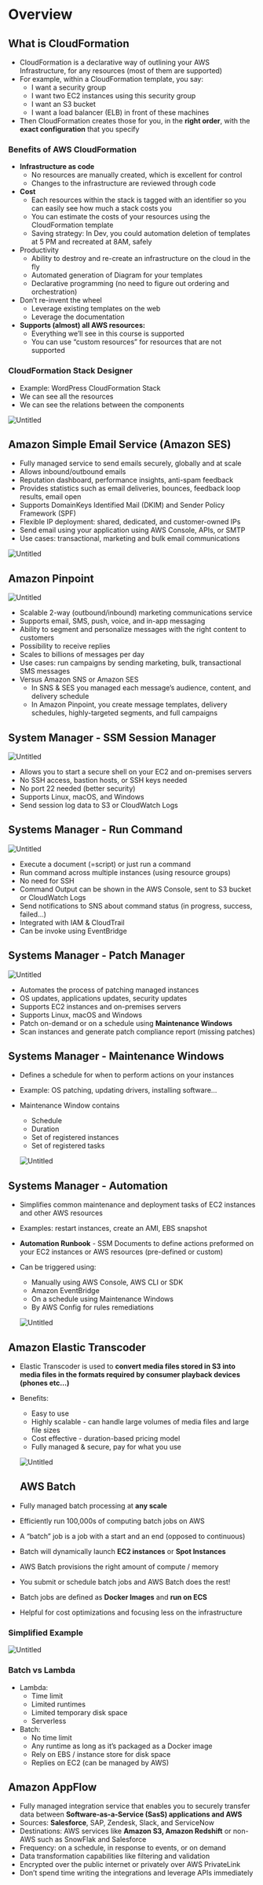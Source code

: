 # Overview

## What is CloudFormation

- CloudFormation is a declarative way of outlining your AWS Infrastructure, for any resources (most of them are supported)
- For example, within a CloudFormation template, you say:
    - I want a security group
    - I want two EC2 instances using this security group
    - I want an S3 bucket
    - I want a load balancer (ELB) in front of these machines
- Then CloudFormation creates those for you, in the **right order**, with the **exact configuration** that you specify

### Benefits of AWS CloudFormation

- **Infrastructure as code**
    - No resources are manually created, which is excellent for control
    - Changes to the infrastructure are reviewed through code
- **Cost**
    - Each resources within the stack is tagged with an identifier so you can easily see how much a stack costs you
    - You can estimate the costs of your resources using the CloudFormation template
    - Saving strategy: In Dev, you could automation deletion of templates at 5 PM and recreated at 8AM, safely
- Productivity
    - Ability to destroy and re-create an infrastructure on the cloud in the fly
    - Automated generation of Diagram for your templates
    - Declarative programming (no need to figure out ordering and orchestration)
- Don’t re-invent the wheel
    - Leverage existing templates on the web
    - Leverage the documentation
- **Supports (almost) all AWS resources:**
    - Everything we’ll see in this course is supported
    - You can use “custom resources” for resources that are not supported

### CloudFormation Stack Designer

- Example: WordPress CloudFormation Stack
- We can see all the resources
- We can see the relations between the components

![Untitled](https://s3-us-west-2.amazonaws.com/secure.notion-static.com/8f4f1f9b-f0db-4731-b6f9-fb1dbf497581/Untitled.png)

## Amazon Simple Email Service (Amazon SES)

- Fully managed service to send emails securely, globally and at scale
- Allows inbound/outbound emails
- Reputation dashboard, performance insights, anti-spam feedback
- Provides statistics such as email deliveries, bounces, feedback loop results, email open
- Supports DomainKeys Identified Mail (DKIM) and Sender Policy Framework (SPF)
- Flexible IP deployment: shared, dedicated, and customer-owned IPs
- Send email using your application using AWS Console, APIs, or SMTP
- Use cases: transactional, marketing and bulk email communications

![Untitled](https://s3-us-west-2.amazonaws.com/secure.notion-static.com/70751f6a-2ee9-47b3-bd10-0f23b38e5492/Untitled.png)

## Amazon Pinpoint

![Untitled](https://s3-us-west-2.amazonaws.com/secure.notion-static.com/623606e9-e2a6-4c51-b5e4-83fc7cda3c56/Untitled.png)

- Scalable 2-way (outbound/inbound) marketing communications service
- Supports email, SMS, push, voice, and in-app messaging
- Ability to segment and personalize messages with the right content to customers
- Possibility to receive replies
- Scales to billions of messages per day
- Use cases: run campaigns by sending marketing, bulk, transactional SMS messages
- Versus Amazon SNS or Amazon SES
    - In SNS & SES you managed each message’s audience, content, and delivery schedule
    - In Amazon Pinpoint, you create message templates, delivery schedules, highly-targeted segments, and full campaigns

## System Manager - SSM Session Manager

![Untitled](https://s3-us-west-2.amazonaws.com/secure.notion-static.com/372602b1-8010-409d-9f87-f868739f3337/Untitled.png)

- Allows you to start a secure shell on your EC2 and on-premises servers
- No SSH access, bastion hosts, or SSH keys needed
- No port 22 needed (better security)
- Supports Linux, macOS, and Windows
- Send session log data to S3 or CloudWatch Logs

## Systems Manager - Run Command

![Untitled](https://s3-us-west-2.amazonaws.com/secure.notion-static.com/c8b60452-0bf3-4766-8e84-de53d12fa05a/Untitled.png)

- Execute a document (=script) or just run a command
- Run command across multiple instances (using resource groups)
- No need for SSH
- Command Output can be shown in the AWS Console, sent to S3 bucket or CloudWatch Logs
- Send notifications to SNS about command status (in progress, success, failed…)
- Integrated with IAM & CloudTrail
- Can be invoke using EventBridge

## Systems Manager - Patch Manager

![Untitled](https://s3-us-west-2.amazonaws.com/secure.notion-static.com/cc321619-aaee-414b-8f2b-e643ab4021e5/Untitled.png)

- Automates the process of patching managed instances
- OS updates, applications updates, security updates
- Supports EC2 instances and on-premises servers
- Supports Linux, macOS and Windows
- Patch on-demand or on a schedule using **Maintenance Windows**
- Scan instances and generate patch compliance report (missing patches)

## Systems Manager - Maintenance Windows

- Defines a schedule for when to perform actions on your instances
- Example: OS patching, updating drivers, installing software…
- Maintenance Window contains
    - Schedule
    - Duration
    - Set of registered instances
    - Set of registered tasks

    ![Untitled](https://s3-us-west-2.amazonaws.com/secure.notion-static.com/0aebb428-065e-4b00-baef-0021edd68ec4/Untitled.png)


## Systems Manager - Automation

- Simplifies common maintenance and deployment tasks of EC2 instances and other AWS resources
- Examples: restart instances, create an AMI, EBS snapshot
- **Automation Runbook** - SSM Documents to define actions preformed on your EC2 instances or AWS resources (pre-defined or custom)
- Can be triggered using:
    - Manually using AWS Console, AWS CLI or SDK
    - Amazon EventBridge
    - On a schedule using Maintenance Windows
    - By AWS Config for rules remediations

    ![Untitled](https://s3-us-west-2.amazonaws.com/secure.notion-static.com/ed8697d4-65dc-43e6-a7e1-0236fa8ab345/Untitled.png)

## Amazon Elastic Transcoder

- Elastic Transcoder is used to **convert media files stored in S3 into media files in the formats required by consumer playback devices (phones etc…)**
- Benefits:
    - Easy to use
    - Highly scalable - can handle large volumes of media files and large file sizes
    - Cost effective - duration-based pricing model
    - Fully managed & secure, pay for what you use

    ![Untitled](https://s3-us-west-2.amazonaws.com/secure.notion-static.com/a56be449-542c-4d40-85f7-d3e66f9af245/Untitled.png)

    ## AWS Batch

- Fully managed batch processing at **any scale**
- Efficiently run 100,000s of computing batch jobs on AWS
- A “batch” job is a job with a start and an end (opposed to continuous)
- Batch will dynamically launch **EC2 instances** or **Spot Instances**
- AWS Batch provisions the right amount of compute / memory
- You submit or schedule batch jobs and AWS Batch does the rest!
- Batch jobs are defined as **Docker Images** and **run on ECS**
- Helpful for cost optimizations and focusing less on the infrastructure

### Simplified Example

![Untitled](https://s3-us-west-2.amazonaws.com/secure.notion-static.com/968b255f-d348-4905-b605-7ed2918871d6/Untitled.png)

### Batch vs Lambda

- Lambda:
    - Time limit
    - Limited runtimes
    - Limited temporary disk space
    - Serverless
- Batch:
    - No time limit
    - Any runtime as long as it’s packaged as a Docker image
    - Rely on EBS / instance store for disk space
    - Replies on EC2 (can be managed by AWS)


## Amazon AppFlow

- Fully managed integration service that enables you to securely transfer data between **Software-as-a-Service (SasS) applications and AWS**
- Sources: **Salesforce**, SAP, Zendesk, Slack, and ServiceNow
- Destinations: AWS services like **Amazon S3, Amazon Redshift** or non-AWS such as SnowFlak and Salesforce
- Frequency: on a schedule, in response to events, or on demand
- Data transformation capabilities like filtering and validation
- Encrypted over the public internet or privately over AWS PrivateLink
- Don’t spend time writing the integrations and leverage APIs immediately